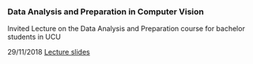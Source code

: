 ### Data Analysis and Preparation in Computer Vision
Invited Lecture on the Data Analysis and Preparation course for bachelor students in UCU

29/11/2018  [Lecture slides](https://drive.google.com/open?id=1vaqkuIn5e3tqpFMH57AH4AWzTQoJYqvI)